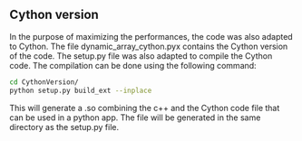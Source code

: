 ## Cython version

In the purpose of maximizing the performances, the code was also adapted to Cython. The file dynamic_array_cython.pyx contains the Cython version of the code. The setup.py file was also adapted to compile the Cython code. The compilation can be done using the following command:

```bash
cd CythonVersion/
python setup.py build_ext --inplace
```

This will generate a .so combining the c++ and the Cython code file that can be used in a python app. The file will be generated in the same directory as the setup.py file.